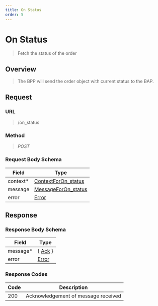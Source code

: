 ```yaml
---
title: On Status
order: 5
---
```


# On Status

> Fetch the status of the order

## Overview

> The BPP will send the order object with current status to the BAP.

## Request

### URL

> /on_status

### Method

> _POST_

### Request Body Schema

| **Field** | **Type**                                                                          |
| --------- | --------------------------------------------------------------------------------- |
| context\* | [ContextForOn_status](/reference/0.9.3/core/schema-reference/contextforon_status) |
| message   | [MessageForOn_status](/reference/0.9.3/core/schema-reference/messageforon_status) |
| error     | [Error](/reference/0.9.3/core/schema-reference/error)                             |

## Response

### Response Body Schema

| **Field** | **Type**                                              |
| --------- | ----------------------------------------------------- |
| message\* | { [Ack](/reference/0.9.3/core/schema-reference/ack) } |
| error     | [Error](/reference/0.9.3/core/schema-reference/error) |

### Response Codes

| **Code** | **Description**                     |
| -------- | ----------------------------------- |
| 200      | Acknowledgement of message received |
